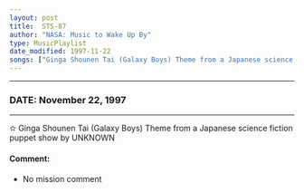 ```yaml
---
layout: post
title:  STS-87
author: "NASA: Music to Wake Up By"
type: MusicPlaylist
date_modified: 1997-11-22
songs: ["Ginga Shounen Tai (Galaxy Boys) Theme from a Japanese science fiction puppet show by UNKNOWN"]
---
```


----
### DATE: November 22, 1997
----
✫ Ginga Shounen Tai (Galaxy Boys) Theme from a Japanese science fiction puppet show by UNKNOWN

#### Comment:
* No mission comment



<br/>
<center>
	<a target="_blank"
	   href="https://twitter.com/intent/tweet?hashtags=Space,NASA,Playlist,NASAWakeupCalls,SpaceProgram&text={{ page.author}}, '{{ page.songs.first }}' {{ page.title }}, {{ page.date | date: '%B %d, %Y' }}. {{ site.url }}{{ page.url }}&via=nasawakeupcalls"><i class="fab fa-twitter" alt="Tweet this page" style="font-size: 1.3em;"></i></a>
	&nbsp; 	<i class="fas fa-user-astronaut" style="font-size: 1.5em;"></i> &nbsp;
    <a type="amzn" search="'Ginga Shounen Tai (Galaxy Boys) Theme from a Japanese science fiction puppet show by UNKNOWN'" category="popular music">
    <i class="fab fa-amazon" style="font-size: 1.3em;"></i></a>
</center>
